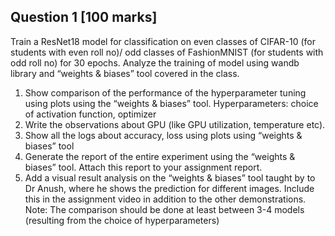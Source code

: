 ## Question 1 [100 marks]
Train a ResNet18 model for classification on even classes of CIFAR-10 (for students with even
roll no)/ odd classes of FashionMNIST (for students with odd roll no) for 30 epochs. Analyze the
training of model using wandb library and “weights & biases” tool covered in the class.

1) Show comparison of the performance of the hyperparameter tuning using plots using
the “weights & biases” tool. Hyperparameters: choice of activation function, optimizer
2) Write the observations about GPU (like GPU utilization, temperature etc).
3) Show all the logs about accuracy, loss using plots using “weights & biases” tool
4) Generate the report of the entire experiment using the “weights & biases” tool. Attach
this report to your assignment report.
5) Add a visual result analysis on the “weights & biases” tool taught by to Dr Anush, where
he shows the prediction for different images. Include this in the assignment video in
addition to the other demonstrations.
Note: The comparison should be done at least between 3-4 models (resulting from the choice
of hyperparameters)
